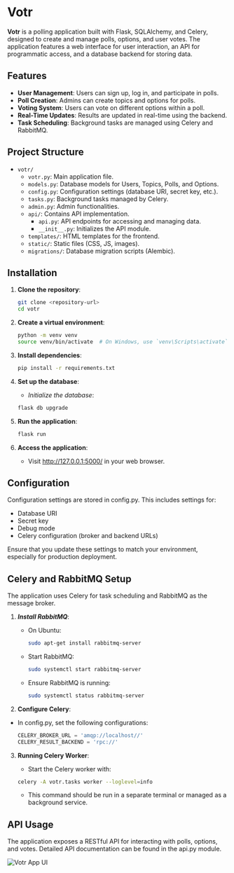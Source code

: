 # Votr

**Votr** is a polling application built with Flask, SQLAlchemy, and Celery, designed to create and manage polls, options, and user votes. The application features a web interface for user interaction, an API for programmatic access, and a database backend for storing data.

## Features

- **User Management**: Users can sign up, log in, and participate in polls.
- **Poll Creation**: Admins can create topics and options for polls.
- **Voting System**: Users can vote on different options within a poll.
- **Real-Time Updates**: Results are updated in real-time using the backend.
- **Task Scheduling**: Background tasks are managed using Celery and RabbitMQ.

## Project Structure

- `votr/`
  - `votr.py`: Main application file.
  - `models.py`: Database models for Users, Topics, Polls, and Options.
  - `config.py`: Configuration settings (database URI, secret key, etc.).
  - `tasks.py`: Background tasks managed by Celery.
  - `admin.py`: Admin functionalities.
  - `api/`: Contains API implementation.
    - `api.py`: API endpoints for accessing and managing data.
    - `__init__.py`: Initializes the API module.
  - `templates/`: HTML templates for the frontend.
  - `static/`: Static files (CSS, JS, images).
  - `migrations/`: Database migration scripts (Alembic).

## Installation

1. **Clone the repository**:
   ```bash
   git clone <repository-url>
   cd votr

    ```
2. **Create a virtual environment**:
    ```bash
    python -m venv venv
    source venv/bin/activate  # On Windows, use `venv\Scripts\activate`
    ```

3. **Install dependencies**:

    ```bash
    pip install -r requirements.txt
    ```

4. **Set up the database**: 
    - *Initialize the database*:
    ```bash
    flask db upgrade
    ```
5. **Run the application**:

    ```bash
    flask run
    ```
6. **Access the application**:

    - Visit http://127.0.0.1:5000/ in your web browser.

## Configuration
Configuration settings are stored in config.py. This includes settings for:

 - Database URI
 - Secret key
 - Debug mode
 - Celery configuration (broker and backend URLs)

Ensure that you update these settings to match your environment, especially for production deployment.

## Celery and RabbitMQ Setup
The application uses Celery for task scheduling and RabbitMQ as the message broker.

1. ***Install RabbitMQ***:

    - On Ubuntu:

        ```bash
        sudo apt-get install rabbitmq-server
        ```
    - Start RabbitMQ:

        ```bash
        sudo systemctl start rabbitmq-server
        ```

    - Ensure RabbitMQ is running:

        ```bash
        sudo systemctl status rabbitmq-server
        ```

2. **Configure Celery**:

 - In config.py, set the following configurations:
    ```python
    CELERY_BROKER_URL = 'amqp://localhost//'
    CELERY_RESULT_BACKEND = 'rpc://'
    ```

3. **Running Celery Worker**:

    - Start the Celery worker with:

    ```bash
    celery -A votr.tasks worker --loglevel=info
    ```
    - This command should be run in a separate terminal or managed as a background service.

## API Usage
The application exposes a RESTful API for interacting with polls, options, and votes. Detailed API documentation can be found in the api.py module.

![Votr App UI](./static/images/sample-ui.png)
